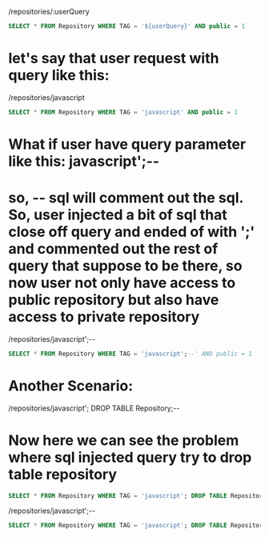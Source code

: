 
/repositories/:userQuery
```sql
SELECT * FROM Repository WHERE TAG = '${userQuery}' AND public = 1
```

# let's say that user request with query like this:
/repositories/javascript
```sql
SELECT * FROM Repository WHERE TAG = 'javascript' AND public = 1
```

# What if user have query parameter like this: javascript';--
# so, -- sql will comment out the sql. So, user injected a bit of sql that close off query and ended of with ';' and commented out the rest of query that suppose to be there, so now user not only have access to public repository but also have access to private repository
/repositories/javascript';--
```sql
SELECT * FROM Repository WHERE TAG = 'javascript';--' AND public = 1
```


# Another Scenario:
/repositories/javascript'; DROP TABLE Repository;--
# Now here we can see the problem where sql injected query try to drop table repository
```sql
SELECT * FROM Repository WHERE TAG = 'javascript'; DROP TABLE Repository;-- AND public = 1
```

/repositories/javascript';--
```sql
SELECT * FROM Repository WHERE TAG = 'javascript'; DROP TABLE Repository;-- AND public = 1
```

